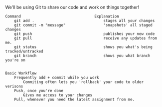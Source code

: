 
We'll be using Git to share our code and work on things together!

    Command                                 Explanation
        git add .                               stages all your changes 
        git commit -m "message"                 'snapshots' all staged changes
        git push                                publishes your new code
        git pull                                receive any updates from me.
        git status                              shows you what's being tracked/untracked
        git branch                              shows you what branch you're on

    
    Basic Workflow
        Frequently add + commit while you work
            Commiting often lets you 'rollback' your code to older verisons
        Push, once you're done
            Gives me access to your changes
        Pull, whenever you need the latest assignment from me.


    
